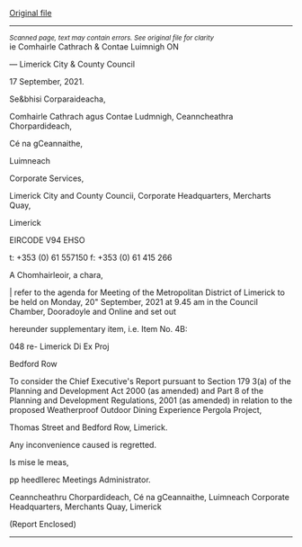 [Original file](https://www.limerick.ie/sites/default/files/media/documents/2021-09/04bi-supplementary-agenda.pdf)

---
*<small>Scanned page, text may contain errors. See original file for clarity</small>*  
ie Comhairle Cathrach
& Contae Luimnigh
ON

— Limerick City
& County Council

17 September, 2021.

Se&bhisi Corparaideacha,

Comhairle Cathrach agus Contae Ludmnigh,
Ceanncheathra Chorpardideach,

Cé na gCeannaithe,

Luimneach

Corporate Services,

Limerick City and County Councii,
Corporate Headquarters,
Mercharts Quay,

Limerick

EIRCODE V94 EHSO

t: +353 (0) 61 557150
f: +353 (0) 61 415 266

A Chomhairleoir, a chara,

| refer to the agenda for Meeting of the Metropolitan District of Limerick to be held on Monday,
20" September, 2021 at 9.45 am in the Council Chamber, Dooradoyle and Online and set out

hereunder supplementary item, i.e. Item No. 4B:

048 re- Limerick Di Ex Proj

Bedford Row

To consider the Chief Executive's Report pursuant to Section 179 3(a) of the Planning and
Development Act 2000 (as amended) and Part 8 of the Planning and Development Regulations, 2001
(as amended) in relation to the proposed Weatherproof Outdoor Dining Experience Pergola Project,

Thomas Street and Bedford Row, Limerick.

Any inconvenience caused is regretted.

Is mise le meas,

pp heedllerec
Meetings Administrator.

Ceanncheathru Chorpardideach, Cé na gCeannaithe, Luimneach
Corporate Headquarters, Merchants Quay, Limerick

(Report Enclosed)


---
